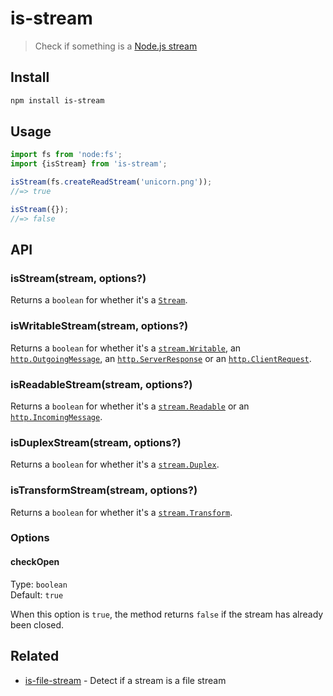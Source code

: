# is-stream

> Check if something is a [Node.js stream](https://nodejs.org/api/stream.html)

## Install

```sh
npm install is-stream
```

## Usage

```js
import fs from 'node:fs';
import {isStream} from 'is-stream';

isStream(fs.createReadStream('unicorn.png'));
//=> true

isStream({});
//=> false
```

## API

### isStream(stream, options?)

Returns a `boolean` for whether it's a [`Stream`](https://nodejs.org/api/stream.html#stream_stream).

### isWritableStream(stream, options?)

Returns a `boolean` for whether it's a [`stream.Writable`](https://nodejs.org/api/stream.html#stream_class_stream_writable), an [`http.OutgoingMessage`](https://nodejs.org/api/http.html#class-httpoutgoingmessage), an [`http.ServerResponse`](https://nodejs.org/api/http.html#class-httpserverresponse) or an [`http.ClientRequest`](https://nodejs.org/api/http.html#class-httpserverresponse).

### isReadableStream(stream, options?)

Returns a `boolean` for whether it's a [`stream.Readable`](https://nodejs.org/api/stream.html#stream_class_stream_readable) or an [`http.IncomingMessage`](https://nodejs.org/api/http.html#class-httpincomingmessage).

### isDuplexStream(stream, options?)

Returns a `boolean` for whether it's a [`stream.Duplex`](https://nodejs.org/api/stream.html#stream_class_stream_duplex).

### isTransformStream(stream, options?)

Returns a `boolean` for whether it's a [`stream.Transform`](https://nodejs.org/api/stream.html#stream_class_stream_transform).

### Options

#### checkOpen

Type: `boolean`\
Default: `true`

When this option is `true`, the method returns `false` if the stream has already been closed.

## Related

- [is-file-stream](https://github.com/jamestalmage/is-file-stream) - Detect if a stream is a file stream
